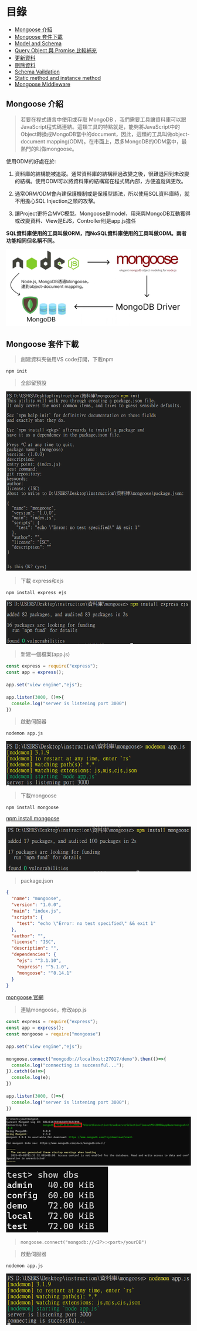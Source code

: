 # 目錄

- [Mongoose 介紹](#Mongoose-介紹)
- [Mongoose 套件下載](#Mongoose-套件下載)
- [Model and Schema](#Model-and-Schema)
- [Query Object 與 Promise 比較補充](#Query-Object-與-Promise-比較補充)
- [更新資料](#更新資料)
- [刪除資料](#刪除資料)
- [Schema Vaildation](#Schema-Vaildation)
- [Static method and instance method](#Static-method-and-instance-method)
- [Mongoose Middleware](#Mongoose-Middleware)

## Mongoose 介紹

> 若要在程式語言中使用或存取 MongoDB ，我們需要工具讓資料庫可以跟JavaScript程式碼連結。這類工具的特點就是，能夠將JavaScript中的Object轉換成MongoDB當中的document，因此，這類的工具叫做object-document mapping(ODM)。在市面上，眾多MongoDB的ODM當中，最熱門的叫做mongoose。

使用ODM的好處在於:

1. 資料庫的結構能被追蹤。通常資料庫的結構經過改變之後，很難退回到未改變的結構。使用ODM可以將資料庫的結構寫在程式碼內部，方便追蹤與更改。

2. 通常ORM/ODM會內建保護機制或是保護型語法，所以使用SQL資料庫時，就不用擔心SQL Injection之類的攻擊。

3. 讓Project更符合MVC模型。Mongoose是model，用來與MongoDB互動獲得或改變資料、View是EJS，Controller則是app.js擔任

**SQL資料庫使用的工具叫做ORM，而NoSQL資料庫使用的工具叫做ODM。兩者功能相同但名稱不同。**

![Mongoose](../img/Mongoose/CN01.png)

## Mongoose 套件下載

> 創建資料夾後用VS code打開，下載npm

```shell
npm init
```
> 全部留預設

![Mongoose](../img/Mongoose/02.png)

> 下載 express和ejs

```shell
npm install express ejs
```
![Mongoose](../img/Mongoose/03.png)

> 新建一個檔案(app.js)

```js
const express = require("express");
const app = express();

app.set("view engine","ejs");

app.listen(3000, ()=>{
  console.log("server is listening port 3000")
})
```

> 啟動伺服器

```shell
nodemon app.js
```

![Mongoose](../img/Mongoose/04.png)

>  下載mongoose

```shell
npm install mongoose
```
[npm install mongoose](https://www.npmjs.com/package/mongoose)


![Mongoose](../img/Mongoose/05.png)

> package.json

```json
{
  "name": "mongoose",
  "version": "1.0.0",
  "main": "index.js",
  "scripts": {
    "test": "echo \"Error: no test specified\" && exit 1"
  },
  "author": "",
  "license": "ISC",
  "description": "",
  "dependencies": {
    "ejs": "^3.1.10",
    "express": "^5.1.0",
    "mongoose": "^8.14.1"
  }
}
```

[mongoose 官網](https://mongoosejs.com/)

> 連結mongoose，修改app.js

```js
const express = require("express");
const app = express();
const mongoose = require("mongoose")

app.set("view engine","ejs");

mongoose.connect("mongodb://localhost:27017/demo").then(()=>{
  console.log("connecting is successful...");
}).catch((e)=>{
  console.log(e);
})

app.listen(3000, ()=>{
  console.log("server is listening port 3000");
})
```
![Mongoose](../img/Mongoose/07.png)
![Mongoose](../img/Mongoose/08.png)

> `mongoose.connect("mongodb://<IP>:<port>/yourDB")`

> 啟動伺服器

```shell
nodemon app.js
```

![Mongoose](../img/Mongoose/09.png)
